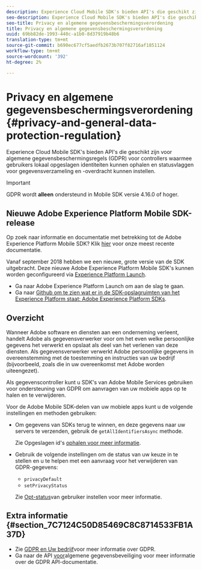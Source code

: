 ```yaml
---
description: Experience Cloud Mobile SDK's bieden API's die geschikt zijn voor algemene gegevensbeschermingsregels (GDPR) voor controllers waarmee gebruikers lokaal opgeslagen identiteiten kunnen ophalen en statusvlaggen voor gegevensverzameling en -overdracht kunnen instellen.
seo-description: Experience Cloud Mobile SDK's bieden API's die geschikt zijn voor algemene gegevensbeschermingsregels (GDPR) voor controllers waarmee gebruikers lokaal opgeslagen identiteiten kunnen ophalen en statusvlaggen voor gegevensverzameling en -overdracht kunnen instellen.
seo-title: Privacy en algemene gegevensbeschermingsverordening
title: Privacy en algemene gegevensbeschermingsverordening
uuid: 69bb82de-1993-440c-a1b0-8d37919b48b6
translation-type: tm+mt
source-git-commit: b690ec677cf5aedfb2673b707f82716af1851124
workflow-type: tm+mt
source-wordcount: '392'
ht-degree: 2%

---
```



# Privacy en algemene gegevensbeschermingsverordening {#privacy-and-general-data-protection-regulation}

Experience Cloud Mobile SDK&#39;s bieden API&#39;s die geschikt zijn voor algemene gegevensbeschermingsregels (GDPR) voor controllers waarmee gebruikers lokaal opgeslagen identiteiten kunnen ophalen en statusvlaggen voor gegevensverzameling en -overdracht kunnen instellen.

>[!IMPORTANT]
>
>GDPR wordt **alleen** ondersteund in Mobile SDK versie 4.16.0 of hoger.

## Nieuwe Adobe Experience Platform Mobile SDK-release

Op zoek naar informatie en documentatie met betrekking tot de Adobe Experience Platform Mobile SDK? Klik [hier](https://aep-sdks.gitbook.io/docs/) voor onze meest recente documentatie.

Vanaf september 2018 hebben we een nieuwe, grote versie van de SDK uitgebracht. Deze nieuwe Adobe Experience Platform Mobile SDK&#39;s kunnen worden geconfigureerd via [Experience Platform Launch](https://www.adobe.com/experience-platform/launch.html).

* Ga naar Adobe Experience Platform Launch om aan de slag te gaan.
* Ga naar [Github om te zien wat er in de SDK-opslagruimten van het Experience Platform staat: Adobe Experience Platform SDKs](https://github.com/Adobe-Marketing-Cloud/acp-sdks).

## Overzicht

Wanneer Adobe software en diensten aan een onderneming verleent, handelt Adobe als gegevensverwerker voor om het even welke persoonlijke gegevens het verwerkt en opslaat als deel van het verlenen van deze diensten. Als gegevensverwerker verwerkt Adobe persoonlijke gegevens in overeenstemming met de toestemming en instructies van uw bedrijf (bijvoorbeeld, zoals die in uw overeenkomst met Adobe worden uiteengezet).

Als gegevenscontroller kunt u SDK&#39;s van Adobe Mobile Services gebruiken voor ondersteuning van GDPR om aanvragen van uw mobiele apps op te halen en te verwijderen.

Voor de Adobe Mobile SDK-delen van uw mobiele apps kunt u de volgende instellingen en methoden gebruiken:

* Om gegevens van SDKs terug te winnen, en deze gegevens naar uw servers te verzenden, gebruik de `getAllIdentifiersAsync` methode.

   Zie Opgeslagen id&#39;s [ophalen voor meer informatie](/help/ios/c-mob-privacy-gdpr-ios/c-mob-gdpr-ret-stored-ids-ios.md).

* Gebruik de volgende instellingen om de status van uw keuze in te stellen en u te helpen met een aanvraag voor het verwijderen van GDPR-gegevens:

   * `privacyDefault`
   * `setPrivacyStatus`

   Zie [Opt-status](/help/ios/c-mob-privacy-gdpr-ios/privacy.md)van gebruiker instellen voor meer informatie.

## Extra informatie {#section_7C7124C50D85469C8C8714533FB1A37D}

* Zie [GDPR en Uw bedrijf](https://www.adobe.com/nl/privacy/general-data-protection-regulation.html)voor meer informatie over GDPR.
* Ga naar de API [voor](https://adobe.io/apis/cloudplatform/gdpr.html)algemene gegevensbeveiliging voor meer informatie over de GDPR API-documentatie.


